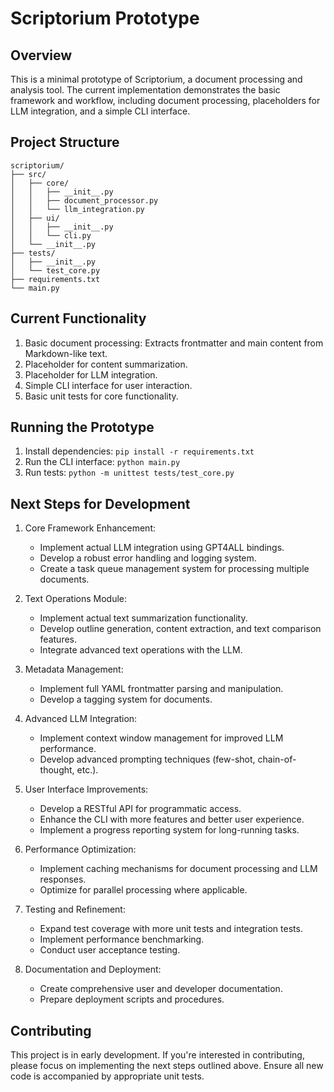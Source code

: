 # Scriptorium Prototype

## Overview

This is a minimal prototype of Scriptorium, a document processing and analysis tool. The current implementation demonstrates the basic framework and workflow, including document processing, placeholders for LLM integration, and a simple CLI interface.

## Project Structure

```
scriptorium/
├── src/
│   ├── core/
│   │   ├── __init__.py
│   │   ├── document_processor.py
│   │   └── llm_integration.py
│   ├── ui/
│   │   ├── __init__.py
│   │   └── cli.py
│   └── __init__.py
├── tests/
│   ├── __init__.py
│   └── test_core.py
├── requirements.txt
└── main.py
```

## Current Functionality

1. Basic document processing: Extracts frontmatter and main content from Markdown-like text.
2. Placeholder for content summarization.
3. Placeholder for LLM integration.
4. Simple CLI interface for user interaction.
5. Basic unit tests for core functionality.

## Running the Prototype

1. Install dependencies: `pip install -r requirements.txt`
2. Run the CLI interface: `python main.py`
3. Run tests: `python -m unittest tests/test_core.py`

## Next Steps for Development

1. Core Framework Enhancement:
   - Implement actual LLM integration using GPT4ALL bindings.
   - Develop a robust error handling and logging system.
   - Create a task queue management system for processing multiple documents.

2. Text Operations Module:
   - Implement actual text summarization functionality.
   - Develop outline generation, content extraction, and text comparison features.
   - Integrate advanced text operations with the LLM.

3. Metadata Management:
   - Implement full YAML frontmatter parsing and manipulation.
   - Develop a tagging system for documents.

4. Advanced LLM Integration:
   - Implement context window management for improved LLM performance.
   - Develop advanced prompting techniques (few-shot, chain-of-thought, etc.).

5. User Interface Improvements:
   - Develop a RESTful API for programmatic access.
   - Enhance the CLI with more features and better user experience.
   - Implement a progress reporting system for long-running tasks.

6. Performance Optimization:
   - Implement caching mechanisms for document processing and LLM responses.
   - Optimize for parallel processing where applicable.

7. Testing and Refinement:
   - Expand test coverage with more unit tests and integration tests.
   - Implement performance benchmarking.
   - Conduct user acceptance testing.

8. Documentation and Deployment:
   - Create comprehensive user and developer documentation.
   - Prepare deployment scripts and procedures.

## Contributing

This project is in early development. If you're interested in contributing, please focus on implementing the next steps outlined above. Ensure all new code is accompanied by appropriate unit tests.